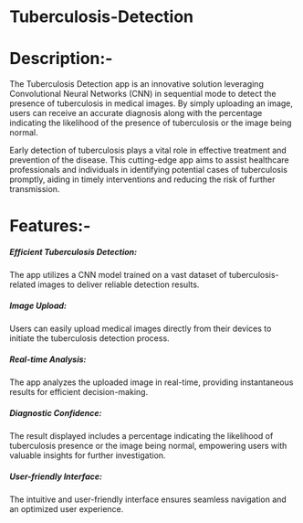 # Tuberculosis-Detection

# Description:-
The Tuberculosis Detection app is an innovative solution leveraging Convolutional Neural Networks (CNN) in sequential mode to detect the presence of tuberculosis in medical images. By simply uploading an image, users can receive an accurate diagnosis along with the percentage indicating the likelihood of the presence of tuberculosis or the image being normal.

Early detection of tuberculosis plays a vital role in effective treatment and prevention of the disease. This cutting-edge app aims to assist healthcare professionals and individuals in identifying potential cases of tuberculosis promptly, aiding in timely interventions and reducing the risk of further transmission.

# Features:-
##### Efficient Tuberculosis Detection:
The app utilizes a CNN model trained on a vast dataset of tuberculosis-related images to deliver reliable detection results.
##### Image Upload: 
Users can easily upload medical images directly from their devices to initiate the tuberculosis detection process.
##### Real-time Analysis: 
The app analyzes the uploaded image in real-time, providing instantaneous results for efficient decision-making.
##### Diagnostic Confidence: 
The result displayed includes a percentage indicating the likelihood of tuberculosis presence or the image being normal, empowering users with valuable insights for further investigation.
##### User-friendly Interface: 
The intuitive and user-friendly interface ensures seamless navigation and an optimized user experience.
